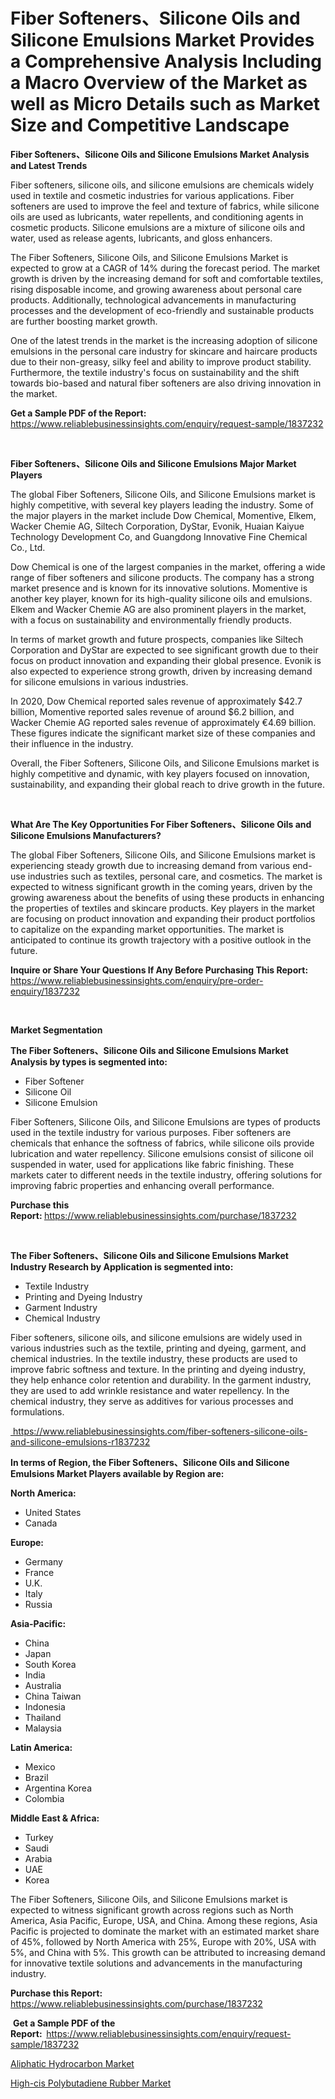 <p><h1>Fiber Softeners、Silicone Oils and Silicone Emulsions Market Provides a Comprehensive Analysis Including a Macro Overview of the Market as well as Micro Details such as Market Size and Competitive Landscape</h1></p><p><strong>Fiber Softeners、Silicone Oils and Silicone Emulsions Market Analysis and Latest Trends</strong></p>
<p><p>Fiber softeners, silicone oils, and silicone emulsions are chemicals widely used in textile and cosmetic industries for various applications. Fiber softeners are used to improve the feel and texture of fabrics, while silicone oils are used as lubricants, water repellents, and conditioning agents in cosmetic products. Silicone emulsions are a mixture of silicone oils and water, used as release agents, lubricants, and gloss enhancers.</p><p>The Fiber Softeners, Silicone Oils, and Silicone Emulsions Market is expected to grow at a CAGR of 14% during the forecast period. The market growth is driven by the increasing demand for soft and comfortable textiles, rising disposable income, and growing awareness about personal care products. Additionally, technological advancements in manufacturing processes and the development of eco-friendly and sustainable products are further boosting market growth.</p><p>One of the latest trends in the market is the increasing adoption of silicone emulsions in the personal care industry for skincare and haircare products due to their non-greasy, silky feel and ability to improve product stability. Furthermore, the textile industry's focus on sustainability and the shift towards bio-based and natural fiber softeners are also driving innovation in the market.</p></p>
<p><strong>Get a Sample PDF of the Report:&nbsp;</strong> <a href="https://www.reliablebusinessinsights.com/enquiry/request-sample/1837232">https://www.reliablebusinessinsights.com/enquiry/request-sample/1837232</a></p>
<p>&nbsp;</p>
<p><strong>Fiber Softeners、Silicone Oils and Silicone Emulsions Major Market Players</strong></p>
<p><p>The global Fiber Softeners, Silicone Oils, and Silicone Emulsions market is highly competitive, with several key players leading the industry. Some of the major players in the market include Dow Chemical, Momentive, Elkem, Wacker Chemie AG, Siltech Corporation, DyStar, Evonik, Huaian Kaiyue Technology Development Co, and Guangdong Innovative Fine Chemical Co., Ltd.</p><p>Dow Chemical is one of the largest companies in the market, offering a wide range of fiber softeners and silicone products. The company has a strong market presence and is known for its innovative solutions. Momentive is another key player, known for its high-quality silicone oils and emulsions. Elkem and Wacker Chemie AG are also prominent players in the market, with a focus on sustainability and environmentally friendly products.</p><p>In terms of market growth and future prospects, companies like Siltech Corporation and DyStar are expected to see significant growth due to their focus on product innovation and expanding their global presence. Evonik is also expected to experience strong growth, driven by increasing demand for silicone emulsions in various industries.</p><p>In 2020, Dow Chemical reported sales revenue of approximately $42.7 billion, Momentive reported sales revenue of around $6.2 billion, and Wacker Chemie AG reported sales revenue of approximately €4.69 billion. These figures indicate the significant market size of these companies and their influence in the industry.</p><p>Overall, the Fiber Softeners, Silicone Oils, and Silicone Emulsions market is highly competitive and dynamic, with key players focused on innovation, sustainability, and expanding their global reach to drive growth in the future.</p></p>
<p>&nbsp;</p>
<p><strong>What Are The Key Opportunities For Fiber Softeners、Silicone Oils and Silicone Emulsions Manufacturers?</strong></p>
<p><p>The global Fiber Softeners, Silicone Oils, and Silicone Emulsions market is experiencing steady growth due to increasing demand from various end-use industries such as textiles, personal care, and cosmetics. The market is expected to witness significant growth in the coming years, driven by the growing awareness about the benefits of using these products in enhancing the properties of textiles and skincare products. Key players in the market are focusing on product innovation and expanding their product portfolios to capitalize on the expanding market opportunities. The market is anticipated to continue its growth trajectory with a positive outlook in the future.</p></p>
<p><strong>Inquire or Share Your Questions If Any Before Purchasing This Report:</strong> <a href="https://www.reliablebusinessinsights.com/enquiry/pre-order-enquiry/1837232">https://www.reliablebusinessinsights.com/enquiry/pre-order-enquiry/1837232</a></p>
<p>&nbsp;</p>
<p><strong>Market Segmentation</strong></p>
<p><strong>The Fiber Softeners、Silicone Oils and Silicone Emulsions Market Analysis by types is segmented into:</strong></p>
<p><ul><li>Fiber Softener</li><li>Silicone Oil</li><li>Silicone Emulsion</li></ul></p>
<p><p>Fiber Softeners, Silicone Oils, and Silicone Emulsions are types of products used in the textile industry for various purposes. Fiber softeners are chemicals that enhance the softness of fabrics, while silicone oils provide lubrication and water repellency. Silicone emulsions consist of silicone oil suspended in water, used for applications like fabric finishing. These markets cater to different needs in the textile industry, offering solutions for improving fabric properties and enhancing overall performance.</p></p>
<p><strong>Purchase this Report:&nbsp;</strong><a href="https://www.reliablebusinessinsights.com/purchase/1837232">https://www.reliablebusinessinsights.com/purchase/1837232</a></p>
<p>&nbsp;</p>
<p><strong>The Fiber Softeners、Silicone Oils and Silicone Emulsions Market Industry Research by Application is segmented into:</strong></p>
<p><ul><li>Textile Industry</li><li>Printing and Dyeing Industry</li><li>Garment Industry</li><li>Chemical Industry</li></ul></p>
<p><p>Fiber softeners, silicone oils, and silicone emulsions are widely used in various industries such as the textile, printing and dyeing, garment, and chemical industries. In the textile industry, these products are used to improve fabric softness and texture. In the printing and dyeing industry, they help enhance color retention and durability. In the garment industry, they are used to add wrinkle resistance and water repellency. In the chemical industry, they serve as additives for various processes and formulations.</p></p>
<p><a href="https://www.reliablebusinessinsights.com/fiber-softeners-silicone-oils-and-silicone-emulsions-r1837232">&nbsp;https://www.reliablebusinessinsights.com/fiber-softeners-silicone-oils-and-silicone-emulsions-r1837232</a></p>
<p><strong>In terms of Region, the Fiber Softeners、Silicone Oils and Silicone Emulsions Market Players available by Region are:</strong></p>
<p>
    <p> <strong> North America: </strong>
        <ul>
            <li>United States</li>
            <li>Canada</li>
        </ul>
        </p> 
    <p> <strong> Europe: </strong>
        <ul>
            <li>Germany</li>
            <li>France</li>
            <li>U.K.</li>
            <li>Italy</li>
            <li>Russia</li>
        </ul>
        </p> 
    <p> <strong> Asia-Pacific: </strong>
        <ul>
            <li>China</li>
            <li>Japan</li>
            <li>South Korea</li>
            <li>India</li>
            <li>Australia</li>
            <li>China Taiwan</li>
            <li>Indonesia</li>
            <li>Thailand</li>
            <li>Malaysia</li>
        </ul>
        </p> 
    <p> <strong> Latin America: </strong>
        <ul>
            <li>Mexico</li>
            <li>Brazil</li>
            <li>Argentina Korea</li>
            <li>Colombia</li>
        </ul>
        </p> 
    <p> <strong> Middle East & Africa: </strong>
        <ul>
            <li>Turkey</li>
            <li>Saudi</li>
            <li>Arabia</li>
            <li>UAE</li>
            <li>Korea</li>
        </ul>
    </p>
    </p>
<p><p>The Fiber Softeners, Silicone Oils, and Silicone Emulsions market is expected to witness significant growth across regions such as North America, Asia Pacific, Europe, USA, and China. Among these regions, Asia Pacific is projected to dominate the market with an estimated market share of 45%, followed by North America with 25%, Europe with 20%, USA with 5%, and China with 5%. This growth can be attributed to increasing demand for innovative textile solutions and advancements in the manufacturing industry.</p></p>
<p><strong>Purchase this Report: </strong><a href="https://www.reliablebusinessinsights.com/purchase/1837232">https://www.reliablebusinessinsights.com/purchase/1837232</a></p>
<p>&nbsp;<strong>Get a Sample PDF of the Report:&nbsp;&nbsp;</strong><a href="https://www.reliablebusinessinsights.com/enquiry/request-sample/1837232">https://www.reliablebusinessinsights.com/enquiry/request-sample/1837232</a></p>
<p><strong></strong></p>
<p><p><a href="https://github.com/avakerr6577/Market-Research-Report-List-1/blob/main/aliphatic-hydrocarbon-market.md">Aliphatic Hydrocarbon Market</a></p><p><a href="https://view.publitas.com/reportprime-1/global-high-cis-polybutadiene-rubber-market-by-product-type-by-application-by-region-and-companies-industry-segment-outlook-market-assessment-competition-scenario-trends-and-forecast-2024-2031/">High-cis Polybutadiene Rubber Market</a></p></p>